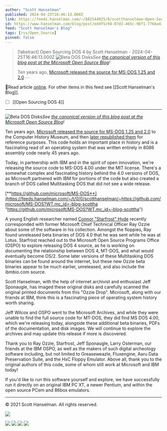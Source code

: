 ```yaml
---
author: "Scott Hanselman"
published: 2024-04-25T16:46:13.000Z
link: https://feeds.hanselman.com/~/882544025/0/scotthanselman~Open-Sourcing-DOS
id: https://www.hanselman.com/blog/post/ed4f5c94-07d3-465c-96f1-776ba41b0099
feed: "Scott Hanselman's Blog"
tags: [rss/Open_Source]
pinned: false
---
```

> [!abstract] Open Sourcing DOS 4 by Scott Hanselman - 2024-04-25T16:46:13.000Z
> ![Beta DOS Disks](https://www.hanselman.com/blog/content/binary/Windows-Live-Writer/Open-Sourcing-DOS-4_E712/clip_image002_5b6e1c02-95d8-4ee1-87af-ca53a8b0bd56.png "Beta DOS Disks")_See [the canonical version of this blog post at the Microsoft Open Source Blog](https://cloudblogs.microsoft.com/opensource/2024/04/25/open-sourcing-ms-dos-4-0/)!_
> 
> Ten years ago, [Microsoft released the source for MS-DOS 1.25 and 2.0](https://devblogs.microsoft.com/commandline/re-open-sourcing-ms-dos-1-25-and-2-0/) ⋯

🔗Read article [online](https://feeds.hanselman.com/~/882544025/0/scotthanselman~Open-Sourcing-DOS). For other items in this feed see [[Scott Hanselman's Blog]].

- [ ] [[Open Sourcing DOS 4]]
- - -
![Beta DOS Disks](https://www.hanselman.com/blog/content/binary/Windows-Live-Writer/Open-Sourcing-DOS-4_E712/clip_image002_5b6e1c02-95d8-4ee1-87af-ca53a8b0bd56.png "Beta DOS Disks")_See [the canonical version of this blog post at the Microsoft Open Source Blog](https://feeds.hanselman.com/~/t/0/0/scotthanselman/~https://cloudblogs.microsoft.com/opensource/2024/04/25/open-sourcing-ms-dos-4-0/)!_

Ten years ago, [Microsoft released the source for MS-DOS 1.25 and 2.0](https://feeds.hanselman.com/~/t/0/0/scotthanselman/~https://devblogs.microsoft.com/commandline/re-open-sourcing-ms-dos-1-25-and-2-0/) to the Computer History Museum, and then [later republished them](https://feeds.hanselman.com/~/t/0/0/scotthanselman/~https://github.com/microsoft/MS-DOS) for reference purposes. This code holds an important place in history and is a fascinating read of an operating system that was written entirely in 8086 assembly code nearly 45 years ago.

Today, in partnership with IBM and in the spirit of open innovation, we're releasing the source code to MS-DOS 4.00 under the MIT license. There's a somewhat complex and fascinating history behind the 4.0 versions of DOS, as Microsoft partnered with IBM for portions of the code but also created a branch of DOS called Multitasking DOS that did not see a wide release.

[**https://github.com/microsoft/MS-DOS**](https://feeds.hanselman.com/~/t/0/0/scotthanselman/~https://github.com/microsoft/MS-DOS?WT.mc_id=-blog-scottha "https://github.com/microsoft/MS-DOS?WT.mc_id=-blog-scottha")

A young English researcher named [Connor "Starfrost" Hyde](https://feeds.hanselman.com/~/t/0/0/scotthanselman/~https://starfrost.net/blog/001-mdos4-part-1/) recently corresponded with former Microsoft Chief Technical Officer Ray Ozzie about some of the software in his collection. Amongst the floppies, Ray found unreleased beta binaries of DOS 4.0 that he was sent while he was at Lotus. Starfrost reached out to the Microsoft Open Source Programs Office (OSPO) to explore releasing DOS 4 source, as he is working on documenting the relationship between DOS 4, MT-DOS, and what would eventually become OS/2. Some later versions of these Multitasking DOS binaries can be found around the internet, but these new Ozzie beta binaries appear to be much earlier, unreleased, and also include the ibmbio.com source. 

Scott Hanselman, with the help of internet archivist and enthusiast Jeff Sponaugle, has imaged these original disks and carefully scanned the original printed documents from this "Ozzie Drop". Microsoft, along with our friends at IBM, think this is a fascinating piece of operating system history worth sharing. 

Jeff Wilcox and OSPO went to the Microsoft Archives, and while they were unable to find the full source code for MT-DOS, they did find MS DOS 4.00, which we're releasing today, alongside these additional beta binaries, PDFs of the documentation, and disk images. We will continue to explore the archives and may update this release if more is discovered. 

Thank you to Ray Ozzie, Starfrost, Jeff Sponaugle, Larry Osterman, our friends at the IBM OSPO, as well as the makers of such digital archeology software including, but not limited to Greaseweazle, Fluxengine, Aaru Data Preservation Suite, and the HxC Floppy Emulator. Above all, thank you to the original authors of this code, some of whom still work at Microsoft and IBM today!

If you'd like to run this software yourself and explore, we have successfully run it directly on an original IBM PC XT, a newer Pentium, and within the open source PCem and 86box emulators. 

  

---

© 2021 Scott Hanselman. All rights reserved.  

![](https://feeds.hanselman.com/~/i/882544025/0/scotthanselman)

[![](https://assets.feedblitz.com/i/fblike20.png)](https://feeds.hanselman.com/_/28/882544025/scotthanselman "Like on Facebook") [![](https://assets.feedblitz.com/i/x.png)](https://feeds.hanselman.com/_/24/882544025/scotthanselman "Post to X.com") [![](https://assets.feedblitz.com/i/email20.png)](https://feeds.hanselman.com/_/19/882544025/scotthanselman "Subscribe by email") [![](https://assets.feedblitz.com/i/rss20.png)](https://feeds.hanselman.com/_/20/882544025/scotthanselman "Subscribe by RSS")
